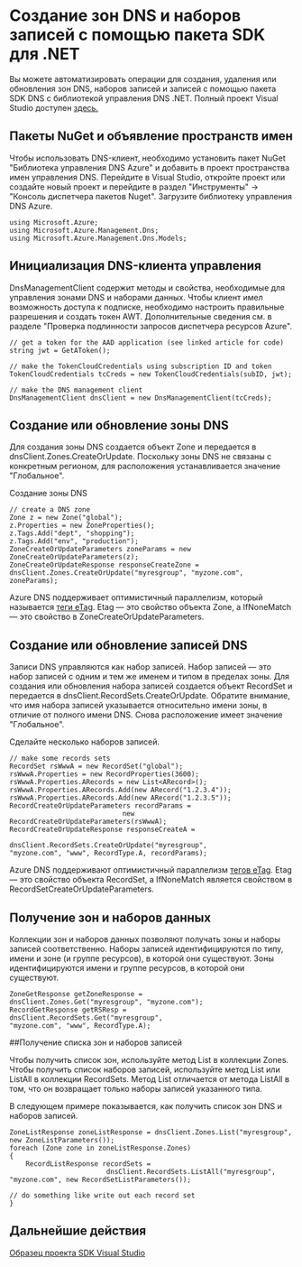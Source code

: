 <properties 
   pageTitle="Автоматизация операций DNS и наборов записей с использованием пакета SDK .NET | Microsoft Azure" 
   description="Использование пакета SDK .NET для автоматизации всех операций DNS для Azure DNS." 
   services="dns" 
   documentationCenter="na" 
   authors="cherylmc" 
   manager="carmonm" 
   editor=""/>

<tags
   ms.service="dns"
   ms.devlang="na"
   ms.topic="article"
   ms.tgt_pltfrm="na"
   ms.workload="infrastructure-services" 
   ms.date="03/03/2016"
   ms.author="cherylmc"/>
# Создание зон DNS и наборов записей с помощью пакета SDK для .NET
Вы можете автоматизировать операции для создания, удаления или обновления зон DNS, наборов записей и записей с помощью пакета SDK DNS с библиотекой управления DNS .NET. Полный проект Visual Studio доступен [здесь.](http://download.microsoft.com/download/2/A/C/2AC64449-1747-49E9-B875-C71827890126/AzureDnsSDKExample_2015_05_05.zip)

## Пакеты NuGet и объявление пространств имен
Чтобы использовать DNS-клиент, необходимо установить пакет NuGet "Библиотека управления DNS Azure" и добавить в проект пространства имен управления DNS. Перейдите в Visual Studio, откройте проект или создайте новый проект и перейдите в раздел "Инструменты" -> "Консоль диспетчера пакетов Nuget". Загрузите библиотеку управления DNS Azure.

	using Microsoft.Azure;
	using Microsoft.Azure.Management.Dns;
	using Microsoft.Azure.Management.Dns.Models;

## Инициализация DNS-клиента управления

DnsManagementClient содержит методы и свойства, необходимые для управления зонами DNS и наборами данных. Чтобы клиент имел возможность доступа к подписке, необходимо настроить правильные разрешения и создать токен AWT. Дополнительные сведения см. в разделе "Проверка подлинности запросов диспетчера ресурсов Azure".

	// get a token for the AAD application (see linked article for code)
	string jwt = GetAToken();

	// make the TokenCloudCredentials using subscription ID and token
	TokenCloudCredentials tcCreds = new TokenCloudCredentials(subID, jwt);

	// make the DNS management client
	DnsManagementClient dnsClient = new DnsManagementClient(tcCreds);

## Создание или обновление зоны DNS

Для создания зоны DNS создается объект Zone и передается в dnsClient.Zones.CreateOrUpdate. Поскольку зоны DNS не связаны с конкретным регионом, для расположения устанавливается значение "Глобальное".<BR>

Создание зоны DNS

	// create a DNS zone
	Zone z = new Zone("global");
	z.Properties = new ZoneProperties();
	z.Tags.Add("dept", "shopping");
	z.Tags.Add("env", "production");
	ZoneCreateOrUpdateParameters zoneParams = new ZoneCreateOrUpdateParameters(z);
	ZoneCreateOrUpdateResponse responseCreateZone = 
	dnsClient.Zones.CreateOrUpdate("myresgroup", "myzone.com", zoneParams);


Azure DNS поддерживает оптимистичный параллелизм, который называется [теги eTag](dns-getstarted-create-dnszone.md#Etags-and-tags). Etag — это свойство объекта Zone, а IfNoneMatch — это свойство в ZoneCreateOrUpdateParameters.

## Создание или обновление записей DNS
Записи DNS управляются как набор записей. Набор записей — это набор записей с одним и тем же именем и типом в пределах зоны. Для создания или обновления набора записей создается объект RecordSet и передается в dnsClient.RecordSets.CreateOrUpdate. Обратите внимание, что имя набора записей указывается относительно имени зоны, в отличие от полного имени DNS. Снова расположение имеет значение "Глобальное".
    
Сделайте несколько наборов записей.

	// make some records sets
	RecordSet rsWwwA = new RecordSet("global");
	rsWwwA.Properties = new RecordProperties(3600);
	rsWwwA.Properties.ARecords = new List<ARecord>();
	rsWwwA.Properties.ARecords.Add(new ARecord("1.2.3.4"));
	rsWwwA.Properties.ARecords.Add(new ARecord("1.2.3.5"));
	RecordCreateOrUpdateParameters recordParams = 
								new RecordCreateOrUpdateParameters(rsWwwA);
	RecordCreateOrUpdateResponse responseCreateA = 
								dnsClient.RecordSets.CreateOrUpdate("myresgroup", 
	"myzone.com", "www", RecordType.A, recordParams);
	
    
Azure DNS поддерживают оптимистичный параллелизм [тегов eTag](dns-getstarted-create-dnszone.md#Etags-and-tags). Etag — это свойство объекта RecordSet, а IfNoneMatch является свойством в RecordSetCreateOrUpdateParameters.

## Получение зон и наборов данных
Коллекции зон и наборов данных позволяют получать зоны и наборы записей соответственно. Наборы записей идентифицируются по типу, имени и зоне (и группе ресурсов), в которой они существуют. Зоны идентифицируются имени и группе ресурсов, в которой они существуют.

	ZoneGetResponse getZoneResponse = 
	dnsClient.Zones.Get("myresgroup", "myzone.com");
	RecordGetResponse getRSResp = 
	dnsClient.RecordSets.Get("myresgroup", 
	"myzone.com", "www", RecordType.A);

##Получение списка зон и наборов записей

Чтобы получить список зон, используйте метод List в коллекции Zones. Чтобы получить список наборов записей, используйте метод List или ListAll в коллекции RecordSets. Метод List отличается от метода ListAll в том, что он возвращает только наборы записей указанного типа.

В следующем примере показывается, как получить список зон DNS и наборов записей.


	ZoneListResponse zoneListResponse = dnsClient.Zones.List("myresgroup", new ZoneListParameters());
	foreach (Zone zone in zoneListResponse.Zones)
	{
    	RecordListResponse recordSets = 
                 			dnsClient.RecordSets.ListAll("myresgroup", "myzone.com", new RecordSetListParameters());

    // do something like write out each record set
	}
## Дальнейшие действия

[Образец проекта SDK Visual Studio](http://download.microsoft.com/download/2/A/C/2AC64449-1747-49E9-B875-C71827890126/AzureDnsSDKExample_2015_05_05.zip)

<!---HONumber=AcomDC_0427_2016-->